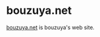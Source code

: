 bouzuya.net
==============================================================================

[bouzuya.net](http://bouzuya.net/) is bouzuya's web site.


